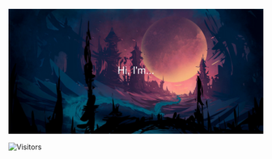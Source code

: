 
[![Xpiee's GitHub Banner](./assests/banner14.svg)](https://github.com/Xpiee/)

![Visitors](https://api.visitorbadge.io/api/visitors?path=Xpiee&countColor=%23263759)

